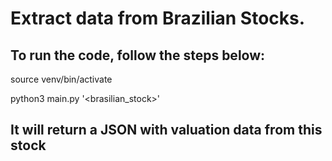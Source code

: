 # Extract data from Brazilian Stocks.

## To run the code, follow the steps below:
source venv/bin/activate

python3 main.py '<brasilian_stock>'

## It will return a JSON with valuation data from this stock

